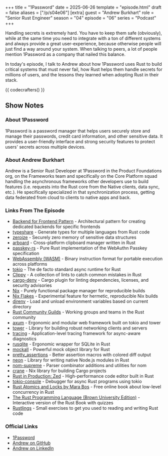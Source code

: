 +++
title = "1Password"
date = 2025-06-26
template = "episode.html"
draft = false
aliases = ["/p/s04e06"]
[extra]
guest = "Andrew Burkhart"
role = "Senior Rust Engineer"
season = "04"
episode = "06"
series = "Podcast"
+++

<div><script id="letscast-player-0e3cbed3" src="https://letscast.fm/podcasts/rust-in-production-82281512/episodes/1password-with-andrew-burkhart/player.js?size=s"></script></div>

Handling secrets is extremely hard.
You have to keep them safe (obviously), while at the same time you need to integrate with a ton of different systems and always provide a great user-experience, because otherwise people will just find a way around your system.
When talking to peers, a lot of people mention 1Password as a company that nailed this balance.

In today's episode, I talk to Andrew about how 1Password uses Rust to build critical systems that must never fail, how Rust helps them handle secrets for millions of users, and the lessons they learned when adopting Rust in their stack.

{{ codecrafters() }}

## Show Notes

### About 1Password 

1Password is a password manager that helps users securely store and manage their passwords, credit card information, and other sensitive data. It provides a user-friendly interface and strong security features to protect users' secrets across multiple devices.

### About Andrew Burkhart 

Andrew is a Senior Rust Developer at 1Password in the Product Foundations org, on the Frameworks team and specifically on the Core Platform squad handling the asynchronous frameworks other developers use to build features (i.e. requests into the Rust core from the Native clients, data sync, etc.).
He specifically specialized in that synchronization process, getting data federated from cloud to clients to native apps and back.

### Links From The Episode

- [Backend for Frontend Pattern](https://samnewman.io/patterns/architectural/bff/) - Architectural pattern for creating dedicated backends for specific frontends
- [typeshare](https://github.com/1Password/typeshare) - Generate types for multiple languages from Rust code
- [zeroize](https://docs.rs/zeroize/latest/zeroize) - Securely zero memory of sensitive data structures
- [arboard](https://github.com/1Password/arboard) - Cross-platform clipboard manager written in Rust
- [passkey-rs](https://github.com/1password/passkey-rs) - Pure Rust implementation of the WebAuthn Passkey specification
- [WebAssembly (WASM)](https://webassembly.org/) - Binary instruction format for portable execution across platforms
- [tokio](https://tokio.rs/) - The de facto standard async runtime for Rust
- [Clippy](https://github.com/rust-lang/rust-clippy) - A collection of lints to catch common mistakes in Rust
- [cargo-deny](https://github.com/EmbarkStudios/cargo-deny) - Cargo plugin for linting dependencies, licenses, and security advisories
- [Nix](https://nixos.org/) - Purely functional package manager for reproducible builds
- [Nix Flakes](https://nixos.wiki/wiki/Flakes) - Experimental feature for hermetic, reproducible Nix builds
- [direnv](https://direnv.net/) - Load and unload environment variables based on current directory
- [Rust Community Guilds](https://www.rust-lang.org/governance/wgs) - Working groups and teams in the Rust community
- [axum](https://github.com/tokio-rs/axum) - Ergonomic and modular web framework built on tokio and tower
- [tower](https://github.com/tower-rs/tower) - Library for building robust networking clients and servers
- [tracing](https://github.com/tokio-rs/tracing) - Application-level tracing framework for async-aware diagnostics
- [rusqlite](https://github.com/rusqlite/rusqlite) - Ergonomic wrapper for SQLite in Rust
- [mockall](https://docs.rs/mockall/latest/mockall/) - Powerful mock object library for Rust
- [pretty_assertions](https://docs.rs/pretty_assertions/latest/pretty_assertions/) - Better assertion macros with colored diff output
- [neon](https://neon-rs.dev/) - Library for writing native Node.js modules in Rust
- [nom-supreme](https://docs.rs/nom-supreme/latest/nom_supreme/) - Parser combinator additions and utilities for nom
- [crane](https://github.com/ipetkov/crane) - Nix library for building Cargo projects
- [Rust in Production: Zed](/podcast/s03e01-zed/) - High-performance code editor built in Rust
- [tokio-console](https://github.com/tokio-rs/console) - Debugger for async Rust programs using tokio
- [Rust Atomics and Locks by Mara Bos](https://marabos.nl/atomics/) - Free online book about low-level concurrency in Rust
- [The Rust Programming Language (Brown University Edition)](https://rust-book.cs.brown.edu/) - Interactive version of the Rust Book with quizzes
- [Rustlings](https://github.com/rust-lang/rustlings) - Small exercises to get you used to reading and writing Rust code

### Official Links

- [1Password](https://1password.com/)
- [Andrew on GitHub](https://github.com/DrewBurkhart)
- [Andrew on LinkedIn](https://www.linkedin.com/in/andrewburkhartdev/)
